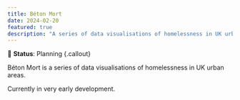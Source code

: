 ```yaml
---
title: Béton Mort
date: 2024-02-20
featured: true
description: "A series of data visualisations of homelessness in UK urban areas"
---
```


💭 **Status**: Planning {.callout}

Béton Mort is a series of data visualisations of homelessness in UK urban areas.

Currently in very early development.
